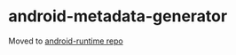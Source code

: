 # android-metadata-generator
Moved to [android-runtime repo](https://github.com/NativeScript/android-runtime/tree/master/test-app/build-tools/android-metadata-generator)
